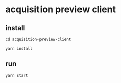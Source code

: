 # acquisition preview client

## install

`cd acquisition-preview-client`

`yarn install`

## run

`yarn start`
